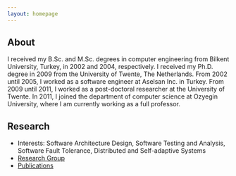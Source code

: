 ```yaml
---
layout: homepage
---
```


## About

I received my B.Sc. and M.Sc. degrees in computer engineering from Bilkent University, Turkey, in 2002 and 2004, respectively. I received my Ph.D. degree in 2009 from the University of Twente, The Netherlands. From 2002 until 2005, I worked as a software engineer at Aselsan Inc. in Turkey. From 2009 until 2011, I worked as a post-doctoral researcher at the University of Twente. In 2011, I joined the department of computer science at Ozyegin University, where I am currently working as a full professor.

## Research 

- Interests: Software Architecture Design, Software Testing and Analysis, Software Fault Tolerance, Distributed and Self-adaptive Systems
- [Research Group](https://srl.ozyegin.edu.tr/)
- [Publications](https://dblp.uni-trier.de/pid/98/2704.html?view=by-year)
